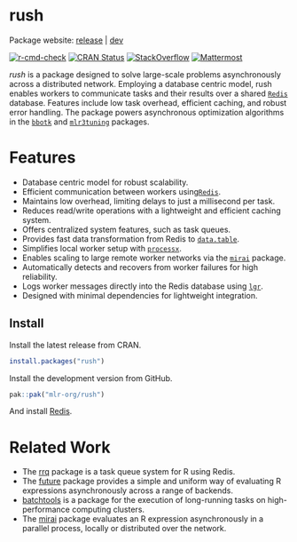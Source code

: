 
<!-- README.md is generated from README.Rmd. Please edit that file -->

# rush

Package website: [release](https://rush.mlr-org.com/) \|
[dev](https://rush.mlr-org.com/dev/)

<!-- badges: start -->

[![r-cmd-check](https://github.com/mlr-org/rush/actions/workflows/r-cmd-check.yml/badge.svg)](https://github.com/mlr-org/rush/actions/workflows/r-cmd-check.yml)
[![CRAN
Status](https://www.r-pkg.org/badges/version-ago/rush)](https://cran.r-project.org/package=rush)
[![StackOverflow](https://img.shields.io/badge/stackoverflow-mlr3-orange.svg)](https://stackoverflow.com/questions/tagged/mlr3)
[![Mattermost](https://img.shields.io/badge/chat-mattermost-orange.svg)](https://lmmisld-lmu-stats-slds.srv.mwn.de/mlr_invite/)
<!-- badges: end -->

*rush* is a package designed to solve large-scale problems
asynchronously across a distributed network. Employing a database
centric model, rush enables workers to communicate tasks and their
results over a shared [`Redis`](https://redis.io/) database. Features
include low task overhead, efficient caching, and robust error handling.
The package powers asynchronous optimization algorithms in the
[`bbotk`](https://CRAN.R-project.org/package=bbotk) and
[`mlr3tuning`](https://CRAN.R-project.org/package=paradox) packages.

# Features

- Database centric model for robust scalability.
- Efficient communication between workers
  using[`Redis`](https://redis.io/).
- Maintains low overhead, limiting delays to just a millisecond per
  task.
- Reduces read/write operations with a lightweight and efficient caching
  system.
- Offers centralized system features, such as task queues.
- Provides fast data transformation from Redis to
  [`data.table`](https://CRAN.R-project.org/package=data.table).
- Simplifies local worker setup with
  [`processx`](https://CRAN.R-project.org/package=processx).
- Enables scaling to large remote worker networks via the
  [`mirai`](https://CRAN.R-project.org/package=mirai) package.
- Automatically detects and recovers from worker failures for high
  reliability.
- Logs worker messages directly into the Redis database using
  [`lgr`](https://CRAN.R-project.org/package=lgr).
- Designed with minimal dependencies for lightweight integration.

## Install

Install the latest release from CRAN.

``` r
install.packages("rush")
```

Install the development version from GitHub.

``` r
pak::pak("mlr-org/rush")
```

And install
[Redis](https://redis.io/docs/latest/operate/oss_and_stack/install/install-stack/).

# Related Work

- The [rrq](https://github.com/mrc-ide/rrq) package is a task queue
  system for R using Redis.
- The [future](https://CRAN.R-project.org/package=future) package
  provides a simple and uniform way of evaluating R expressions
  asynchronously across a range of backends.
- [batchtools](https://CRAN.R-project.org/package=batchtools) is a
  package for the execution of long-running tasks on high-performance
  computing clusters.
- The [mirai](https://CRAN.R-project.org/package=mirai) package
  evaluates an R expression asynchronously in a parallel process,
  locally or distributed over the network.
